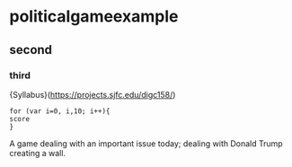 # politicalgameexample
## second
### third
{Syllabus}(https://projects.sjfc.edu/digc158/)
```
for (var i=0, i,10; i++){
score
}
```
A game dealing with an important issue today; dealing with Donald Trump creating a wall.
